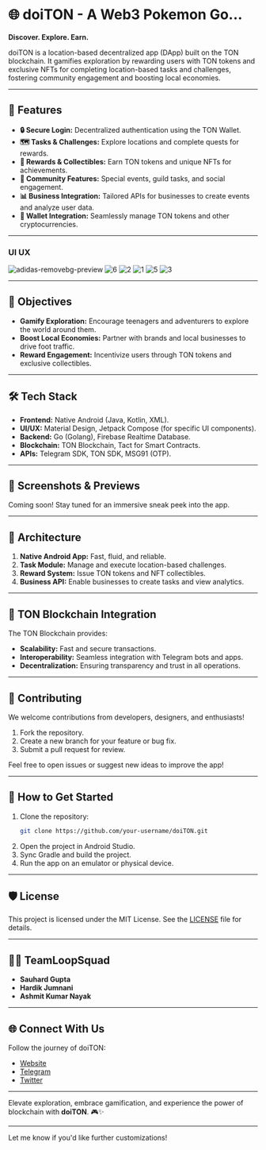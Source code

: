 # 🌐 **doiTON**  - A Web3 Pokemon Go...
**Discover. Explore. Earn.**  

doiTON is a location-based decentralized app (DApp) built on the TON blockchain. It gamifies exploration by rewarding users with TON tokens and exclusive NFTs for completing location-based tasks and challenges, fostering community engagement and boosting local economies.

---

## 🚀 **Features**
- **🔒 Secure Login:** Decentralized authentication using the TON Wallet.  
- **🗺️ Tasks & Challenges:** Explore locations and complete quests for rewards.  
- **🎁 Rewards & Collectibles:** Earn TON tokens and unique NFTs for achievements.  
- **🌟 Community Features:** Special events, guild tasks, and social engagement.  
- **📊 Business Integration:** Tailored APIs for businesses to create events and analyze user data.  
- **💼 Wallet Integration:** Seamlessly manage TON tokens and other cryptocurrencies.  

---
### UI UX

![adidas-removebg-preview](https://github.com/user-attachments/assets/20bbd84c-cd69-4af3-8283-2dfe417b3ef0)
![6](https://github.com/user-attachments/assets/5d675f4e-30a5-476e-9f08-892dcdd86e18)
![2](https://github.com/user-attachments/assets/8c078aa3-f545-44e5-9781-03371eca18e5)
![1](https://github.com/user-attachments/assets/f5d2db24-46a1-44e1-a4d3-b5d2d28fc0ca)
![5](https://github.com/user-attachments/assets/4457cd51-ba75-43d7-baad-2854fc12e930)
![3](https://github.com/user-attachments/assets/0dd95446-1df3-48e8-828f-7426c6ed9966)


---

## 🎯 **Objectives**
- **Gamify Exploration:** Encourage teenagers and adventurers to explore the world around them.  
- **Boost Local Economies:** Partner with brands and local businesses to drive foot traffic.  
- **Reward Engagement:** Incentivize users through TON tokens and exclusive collectibles.  

---

## 🛠️ **Tech Stack**
- **Frontend:** Native Android (Java, Kotlin, XML).  
- **UI/UX:** Material Design, Jetpack Compose (for specific UI components).  
- **Backend:** Go (Golang), Firebase Realtime Database.  
- **Blockchain:** TON Blockchain, Tact for Smart Contracts.  
- **APIs:** Telegram SDK, TON SDK, MSG91 (OTP).  

---

## 📱 **Screenshots & Previews**  
Coming soon! Stay tuned for an immersive sneak peek into the app.

---

## 🧩 **Architecture**
1. **Native Android App:** Fast, fluid, and reliable.  
2. **Task Module:** Manage and execute location-based challenges.  
3. **Reward System:** Issue TON tokens and NFT collectibles.  
4. **Business API:** Enable businesses to create tasks and view analytics.

---

## 🔗 **TON Blockchain Integration**  
The TON Blockchain provides:  
- **Scalability:** Fast and secure transactions.  
- **Interoperability:** Seamless integration with Telegram bots and apps.  
- **Decentralization:** Ensuring transparency and trust in all operations.

---

## 🤝 **Contributing**
We welcome contributions from developers, designers, and enthusiasts!  
1. Fork the repository.  
2. Create a new branch for your feature or bug fix.  
3. Submit a pull request for review.  

Feel free to open issues or suggest new ideas to improve the app!  

---

## 🌟 **How to Get Started**
1. Clone the repository:  
   ```bash
   git clone https://github.com/your-username/doiTON.git
   ```  
2. Open the project in Android Studio.  
3. Sync Gradle and build the project.  
4. Run the app on an emulator or physical device.

---

## 🛡️ **License**
This project is licensed under the MIT License. See the [LICENSE](LICENSE) file for details.  

---

## 🧑‍💻 **TeamLoopSquad**
- **Sauhard Gupta**  
- **Hardik Jumnani**  
- **Ashmit Kumar Nayak**  

---

## 🌐 **Connect With Us**
Follow the journey of doiTON:  
- [Website](https://doiton.example.com)  
- [Telegram](https://t.me/doiton)  
- [Twitter](https://twitter.com/doiton)  

---

Elevate exploration, embrace gamification, and experience the power of blockchain with **doiTON**. 🎮✨  

--- 

Let me know if you'd like further customizations!

